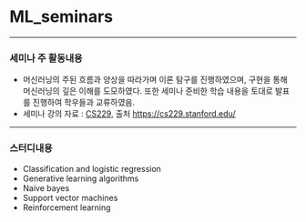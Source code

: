 # ML_seminars
---
### 세미나 주 활동내용
  - 머신러닝의 주된 흐름과 양상을 따라가며 이론 탐구를 진행하였으며, 구현을 통해 머신러닝의 깊은 이해를 도모하였다. 또한 세미나 준비한 학습 내용을 토대로 발표를 진행하여 학우들과 교류하였음.
- 세미나 강의 자료 : [CS229](https://cs229.stanford.edu/main_notes.pdf), 출처 https://cs229.stanford.edu/

---

### 스터디내용
- Classification and logistic regression
- Generative learning algorithms
- Naive bayes
- Support vector machines
- Reinforcement learning
